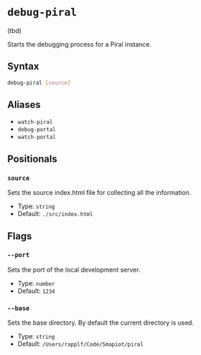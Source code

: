 # `debug-piral`

(tbd)

<!--start:auto-generated-->

Starts the debugging process for a Piral instance.

## Syntax

```sh
debug-piral [source]
```

## Aliases

- `watch-piral`
- `debug-portal`
- `watch-portal`

## Positionals

### `source`

Sets the source index.html file for collecting all the information.

- Type: `string`
- Default: `./src/index.html`

## Flags

### `--port`

Sets the port of the local development server.

- Type: `number`
- Default: `1234`

### `--base`

Sets the base directory. By default the current directory is used.

- Type: `string`
- Default: `/Users/rapplf/Code/Smapiot/piral`

<!--end:auto-generated-->
